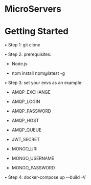 # MicroServers

# Getting Started

• Step 1: git clone

• Step 2: prerequisites:

- Node.js

- npm install npm@latest -g

• Step 3: set your envs as an example:

- AMQP_EXCHANGE

- AMQP_LOGIN

- AMQP_PASSWORD

- AMQP_HOST

- AMQP_QUEUE

- JWT_SECRET

- MONGO_URI

- MONGO_USERNAME

- MONGO_PASSWORD

• Step 4: docker-compose up --build -V



